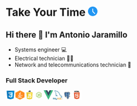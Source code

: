 
Take Your Time <img width="25px" src="./assets/ico_time.png"/>
==============
## Hi there 👋 I'm Antonio Jaramillo

- Systems engineer 💻
- Electrical technician 👨‍🔧
- Network and telecommunications technician 📶
### Full Stack Developer

<img width="25px" src="./assets/icon_css.png"/><img width="25px" src="./assets/icon_java.png"/><img width="25px" src="./assets/icon_js.png"/><img width="25px" src="./assets/icon_node.png"/><img width="25px" src="./assets/icon_vue.png"/><img width="25px" src="./assets/icon_mysql.png"/><img width="25px" src="./assets/icon_postgre.png"/><img width="25px" src="./assets/icon_html.png"/>







<!--
**Drako9159/Drako9159** is a ✨ _special_ ✨ repository because its `README.md` (this file) appears on your GitHub profile.

Here are some ideas to get you started:

- 🔭 I’m currently working on ...
- 🌱 I’m currently learning ...
- 👯 I’m looking to collaborate on ...
- 🤔 I’m looking for help with ...
- 💬 Ask me about ...
- 📫 How to reach me: ...
- 😄 Pronouns: ...
- ⚡ Fun fact: ...
-->
